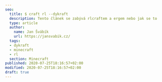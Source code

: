 ```yaml
---
seo:
  title: $ craft rl --dykraft
  description: Tento článek se zabývá rlcraftem a ergem nebo jak se to monstrum jmenovalo. Ten duch velice smrděl a byl černej. S ostře fialkovým úsměvem.
  type: article
  author: 
    name: Jan Švábík
    url: https://jansvabik.cz/
  tags:
  - dykraft
  - minecraft
  - rl
  section: Minecraft
published: 2020-07-25T18:16:57+02:00
modified: 2020-07-25T18:16:57+02:00
draft: true
---
```

